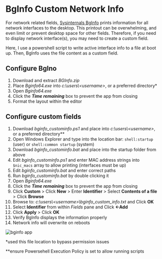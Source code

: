 # BgInfo Custom Network Info

For network related fields, [Sysinternals BgInfo](https://learn.microsoft.com/en-us/sysinternals/downloads/bginfo) prints information for all network interfaces to the desktop.  This printout can be overwhelming, and even limit or prevent desktop space for other fields.  Therefore, if you need to display network interface(s), you may need to create a custom field.

Here, I use a powershell script to write active interface info to a file at boot up.  Then, BgInfo uses the file content as a custom field.

## Configure BgIno
1. Download and extract *BGInfo.zip*
2. Place *Bginfo64.exe* into *c:\users\\\<username>*, or a preferred directory*
5. Open *Bginfo64.exe*
6. Click the ***Time remaining*** box to prevent the app from closing
7. Format the layout within the editor

## Configure custom fields
1. Download *bginfo_custominfo.ps1* and place into *c:\users\\\<username>*, or a preferred directory**
4. Open Windows Explorer and type into the location bar: `shell:startup` (user) or `shell:common startup`  (system)
2. Download *bginfo_custominfo.bat* and place into the startup folder from above
3. Edit *bginfo_custominfo.ps1* and enter MAC address strings into `$nic_macs` array to allow printing (interfaces must be up)
4. Edit *bginfo_custominfo.bat* and enter correct paths
5. Run *bginfo_custominfo.bat* by double clicking it
5. Open *Bginfo64.exe*
6. Click the ***Time remaining*** box to prevent the app from closing
7. Click **Custom** > Click **New** > Enter **Identifier** > Select **Contents of a file** > Click **Browse**
12. Browse to: *c:\users\\\<username>\bginfo_custom_info.txt* and Click **OK**
14. Select **Identifier** from within *Fields* pane and Click **\<-Add**
15. Click **Apply** > Click **OK**
16. Verify BgInfo displays the information properly
17. Network info will overwrite on reboots

![bginfo app](https://github.com/briantgil/bginfo-custom-network-info/blob/main/bginfo.png)

*used this file location to bypass permission issues

**ensure Powersehell Execution Policy is set to allow running scripts

